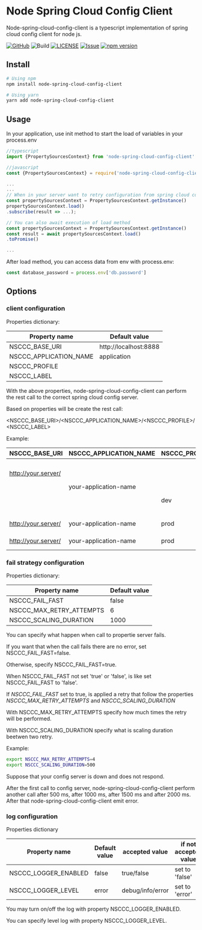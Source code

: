 # Node Spring Cloud Config Client

Node-spring-cloud-config-client is a typescript implementation of spring cloud config client for node js.

[![GitHub](https://img.shields.io/badge/GitHub-0.1.0-blue)](https://github.com/Effeppi/node-spring-cloud-config-client/tree/0.1.0)
![Build](https://github.com/Effeppi/node-spring-cloud-config-client/workflows/Build/badge.svg?branch=release/0.1.0)
[![LICENSE](https://img.shields.io/github/license/Effeppi/node-spring-cloud-config-client?label=License)](LICENSE)
[![Issue](https://img.shields.io/github/issues/Effeppi/node-spring-cloud-config-client?label=Issues)](https://github.com/Effeppi/node-spring-cloud-config-client/issues)
[![npm version](https://img.shields.io/badge/npm-0.1.0-red)](https://www.npmjs.com/package/node-spring-cloud-config-client/v/0.1.0)


## Install

```bash
# Using npm
npm install node-spring-cloud-config-client

# Using yarn
yarn add node-spring-cloud-config-client
```

## Usage


In your application, use init method to start the load of variables in your process.env

```javascript
//typescript
import {PropertySourcesContext} from 'node-spring-cloud-config-client'

//javascript
const {PropertySourcesContext} = require('node-spring-cloud-config-client')

...
...
// When in your server want to retry configuration from spring cloud config server
const propertySourcesContext = PropertySourcesContext.getInstance()
propertySourcesContext.load()
.subscribe(result => ...);

// You can also await execution of load method
const propertySourcesContext = PropertySourcesContext.getInstance()
const result = await propertySourcesContext.load()
.toPromise()

...

```


After load method, you can access data from env with process.env:

```javascript
const database_password = process.env['db.password']
```



## Options

### client configuration

Properties dictionary:

  
| Property name          | Default value         | 
| ----                   | ----                  | 
| NSCCC_BASE_URI         | http://localhost:8888 | 
| NSCCC_APPLICATION_NAME | application           | 
| NSCCC_PROFILE          | <no profile active>   | 
| NSCCC_LABEL            | <no label>            | 
  
With the above properties, node-spring-cloud-config-client can perform the rest call to the correct spring cloud config server.

Based on properties will be create the rest call:

<NSCCC_BASE_URI>/<NSCCC_APPLICATION_NAME>/<NSCCC_PROFILE>/<NSCCC_LABEL>

Example:

| NSCCC_BASE_URI      | NSCCC_APPLICATION_NAME | NSCCC_PROFILE | NSCCC_LABEL | Rest call                                           | 
| ---------           | ---------              | ---------     | ---------   | ---------                                           | 
|                     |                        |               |             | http://localhost:8888/application/default           | 
| http://your.server/ |                        |               |             | http://your.server/application/default              | 
|                     | your-application-name  |               |             | http://localhost:8888/your-application-name/default | 
|                     |                        | dev           |             | http://localhost:8888/application/dev               | 
|                     |                        |               | label       | http://localhost:8888/application/default/label     | 
| http://your.server/ | your-application-name  | prod          |             | http://your.server/your-application-name/prod       | 
| http://your.server/ | your-application-name  | prod          | label       | http://your.server/your-application-name/prod/label | 
  

### fail strategy configuration

Properties dictionary:

| Property name            | Default value | 
| ----                     | ----          | 
| NSCCC_FAIL_FAST          | false         | 
| NSCCC_MAX_RETRY_ATTEMPTS | 6             | 
| NSCCC_SCALING_DURATION   | 1000          | 
  

You can specify what happen when call to propertie server fails.

If you want that when the call fails there are no error, set NSCCC_FAIL_FAST=false.

Otherwise, specify NSCCC_FAIL_FAST=true.

When NSCCC_FAIL_FAST not set 'true' or 'false', is like set NSCCC_FAIL_FAST to 'false'.

If *NSCCC_FAIL_FAST* set to true, is applied a retry that follow the properties *NSCCC_MAX_RETRY_ATTEMPTS* and *NSCCC_SCALING_DURATION*

With NSCCC_MAX_RETRY_ATTEMPTS specify how much times the retry will be performed.

With NSCCC_SCALING_DURATION specify what is scaling duration beetwen two retry.

Example:

``` bash
export NSCCC_MAX_RETRY_ATTEMPTS=4
export NSCCC_SCALING_DURATION=500
```

Suppose that your config server is down and does not respond.

After the first call to config server, node-spring-cloud-config-client perform another call after 500 ms, after 1000 ms, after 1500 ms and after 2000 ms. After that node-spring-cloud-config-client emit error.


### log configuration

Properties dictionary

| Property name        | Default value | accepted value   | if not accepted value | 
| ----                 | ----          | -----            | ----                  | 
| NSCCC_LOGGER_ENABLED | false         | true/false       | set to 'false'        | 
| NSCCC_LOGGER_LEVEL   | error         | debug/info/error | set to 'error'        | 
  

You may turn on/off the log with property NSCCC_LOGGER_ENABLED. 

You can specify level log with property NSCCC_LOGGER_LEVEL.
